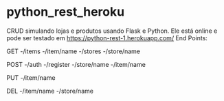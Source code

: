 # python_rest_heroku

CRUD simulando lojas e produtos usando Flask e Python. Ele está online e pode ser testado em https://python-rest-1.herokuapp.com/
End Points:

GET
-/items
-/item/name
-/stores
-/store/name

POST
-/auth
-/register
-/store/name
-/item/name

PUT
-/item/name

DEL
-/item/name
-/store/name

